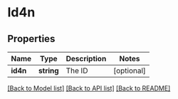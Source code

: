 # Id4n

## Properties
Name | Type | Description | Notes
------------ | ------------- | ------------- | -------------
**id4n** | **string** | The ID | [optional] 

[[Back to Model list]](../README.md#documentation-for-models) [[Back to API list]](../README.md#documentation-for-api-endpoints) [[Back to README]](../README.md)


